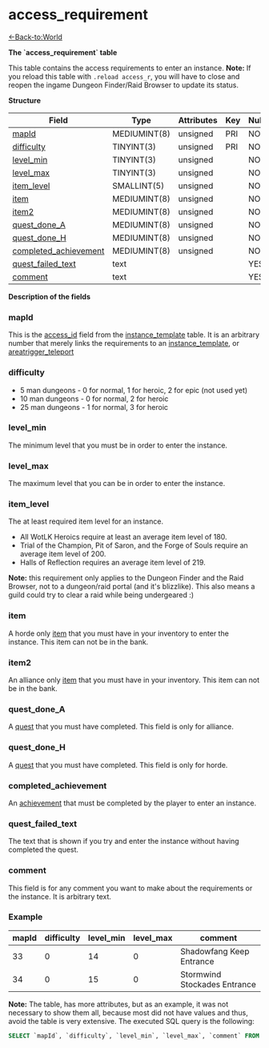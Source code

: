# access\_requirement

[<-Back-to:World](database-world.md)

**The \`access\_requirement\` table**

This table contains the access requirements to enter an instance.
**Note:** If you reload this table with `.reload access_r`, you will have to close and reopen the ingame Dungeon Finder/Raid Browser to update its status.

**Structure**

| Field                       | Type         | Attributes | Key | Null | Default | Extra | Comment |
|-----------------------------|--------------|------------|-----|------|---------|-------|---------|
| [mapId][1]                  | MEDIUMINT(8) | unsigned   | PRI | NO   |         |       |         |
| [difficulty][2]             | TINYINT(3)   | unsigned   | PRI | NO   | 0       |       |         |
| [level_min][3]              | TINYINT(3)   | unsigned   |     | NO   | 0       |       |         |
| [level_max][4]              | TINYINT(3)   | unsigned   |     | NO   | 0       |       |         |
| [item_level][5]             | SMALLINT(5)  | unsigned   |     | NO   | 0       |       |         |
| [item][6]                   | MEDIUMINT(8) | unsigned   |     | NO   | 0       |       |         |
| [item2][7]                  | MEDIUMINT(8) | unsigned   |     | NO   | 0       |       |         |
| [quest_done_A][8]           | MEDIUMINT(8) | unsigned   |     | NO   | 0       |       |         |
| [quest_done_H][9]           | MEDIUMINT(8) | unsigned   |     | NO   | 0       |       |         |
| [completed_achievement][10] | MEDIUMINT(8) | unsigned   |     | NO   | 0       |       |         |
| [quest_failed_text][11]     | text         |            |     | YES  |         |       |         |
| [comment][12]               | text         |            |     | YES  |         |       |         |

[1]: #mapid
[2]: #difficulty
[3]: #level_min
[4]: #level_max
[5]: #item_level
[6]: #item
[7]: #item2
[8]: #quest_done_a
[9]: #quest_done_h
[10]: #completed_achievement
[11]: #quest_failed_text
[12]: #comment

**Description of the fields**

### mapId

This is the [access\_id](instance_template) field from the [instance\_template](instance_template) table. It is an arbitrary number that merely links the requirements to an [instance\_template](instance_template), or [areatrigger\_teleport](areatrigger_teleport)

### difficulty

- 5 man dungeons - 0 for normal, 1 for heroic, 2 for epic (not used yet)
- 10 man dungeons - 0 for normal, 2 for heroic
- 25 man dungeons - 1 for normal, 3 for heroic

### level\_min

The minimum level that you must be in order to enter the instance.

### level\_max

The maximum level that you can be in order to enter the instance.

### item\_level

The at least required item level for an instance.

-   All WotLK Heroics require at least an average item level of 180.
-   Trial of the Champion, Pit of Saron, and the Forge of Souls require an average item level of 200.
-   Halls of Reflection requires an average item level of 219.

**Note:** this requirement only applies to the Dungeon Finder and the Raid Browser, not to a dungeon/raid portal (and it's blizzlike). This also means a guild could try to clear a raid while being undergeared :)

### item

A horde only [item](item_template) that you must have in your inventory to enter the instance. This item can not be in the bank.

### item2

An alliance only [item](item_template) that you must have in your inventory. This item can not be in the bank.

### quest\_done\_A

A [quest](quest_template) that you must have completed. This field is only for alliance.

### quest\_done\_H

A [quest](quest_template) that you must have completed. This field is only for horde.

### completed\_achievement

An [achievement](Achievement) that must be completed by the player to enter an instance.

### quest\_failed\_text

The text that is shown if you try and enter the instance without having completed the quest.

### comment

This field is for any comment you want to make about the requirements or the instance. It is arbitrary text.

### Example

| mapId | difficulty | level_min | level_max | comment                      |
|-------|------------|-----------|-----------|------------------------------|
| 33    | 0          | 14        | 0         | Shadowfang Keep Entrance     |
| 34    | 0          | 15        | 0         | Stormwind Stockades Entrance |

**Note:** The table, has more attributes, but as an example, it was not necessary to show them all, because most did not have values and thus, avoid the table is very extensive. The executed SQL query is the following:

```sql
SELECT `mapId`, `difficulty`, `level_min`, `level_max`, `comment` FROM `access_requirement` LIMIT 2;
```
